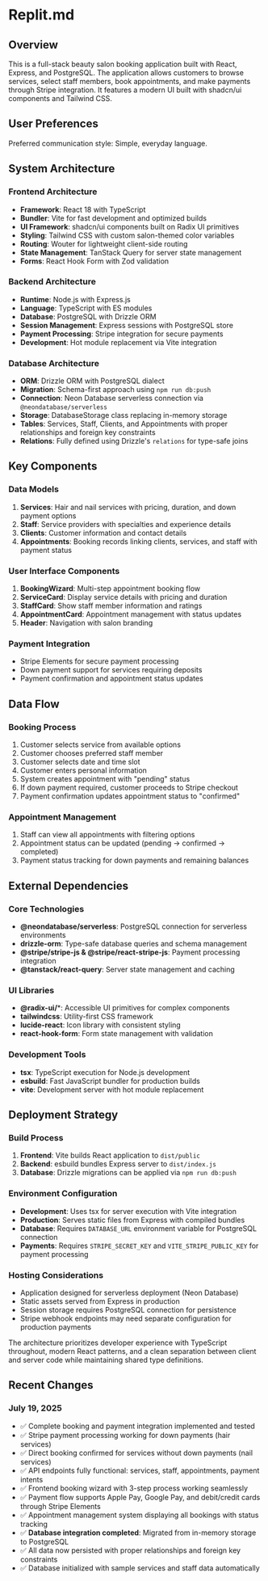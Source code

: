 # Replit.md

## Overview

This is a full-stack beauty salon booking application built with React, Express, and PostgreSQL. The application allows customers to browse services, select staff members, book appointments, and make payments through Stripe integration. It features a modern UI built with shadcn/ui components and Tailwind CSS.

## User Preferences

Preferred communication style: Simple, everyday language.

## System Architecture

### Frontend Architecture
- **Framework**: React 18 with TypeScript
- **Bundler**: Vite for fast development and optimized builds
- **UI Framework**: shadcn/ui components built on Radix UI primitives
- **Styling**: Tailwind CSS with custom salon-themed color variables
- **Routing**: Wouter for lightweight client-side routing
- **State Management**: TanStack Query for server state management
- **Forms**: React Hook Form with Zod validation

### Backend Architecture
- **Runtime**: Node.js with Express.js
- **Language**: TypeScript with ES modules
- **Database**: PostgreSQL with Drizzle ORM
- **Session Management**: Express sessions with PostgreSQL store
- **Payment Processing**: Stripe integration for secure payments
- **Development**: Hot module replacement via Vite integration

### Database Architecture
- **ORM**: Drizzle ORM with PostgreSQL dialect
- **Migration**: Schema-first approach using `npm run db:push`
- **Connection**: Neon Database serverless connection via `@neondatabase/serverless`
- **Storage**: DatabaseStorage class replacing in-memory storage
- **Tables**: Services, Staff, Clients, and Appointments with proper relationships and foreign key constraints
- **Relations**: Fully defined using Drizzle's `relations` for type-safe joins

## Key Components

### Data Models
1. **Services**: Hair and nail services with pricing, duration, and down payment options
2. **Staff**: Service providers with specialties and experience details
3. **Clients**: Customer information and contact details
4. **Appointments**: Booking records linking clients, services, and staff with payment status

### User Interface Components
1. **BookingWizard**: Multi-step appointment booking flow
2. **ServiceCard**: Display service details with pricing and duration
3. **StaffCard**: Show staff member information and ratings
4. **AppointmentCard**: Appointment management with status updates
5. **Header**: Navigation with salon branding

### Payment Integration
- Stripe Elements for secure payment processing
- Down payment support for services requiring deposits
- Payment confirmation and appointment status updates

## Data Flow

### Booking Process
1. Customer selects service from available options
2. Customer chooses preferred staff member
3. Customer selects date and time slot
4. Customer enters personal information
5. System creates appointment with "pending" status
6. If down payment required, customer proceeds to Stripe checkout
7. Payment confirmation updates appointment status to "confirmed"

### Appointment Management
1. Staff can view all appointments with filtering options
2. Appointment status can be updated (pending → confirmed → completed)
3. Payment status tracking for down payments and remaining balances

## External Dependencies

### Core Technologies
- **@neondatabase/serverless**: PostgreSQL connection for serverless environments
- **drizzle-orm**: Type-safe database queries and schema management
- **@stripe/stripe-js & @stripe/react-stripe-js**: Payment processing integration
- **@tanstack/react-query**: Server state management and caching

### UI Libraries
- **@radix-ui/***: Accessible UI primitives for complex components
- **tailwindcss**: Utility-first CSS framework
- **lucide-react**: Icon library with consistent styling
- **react-hook-form**: Form state management with validation

### Development Tools
- **tsx**: TypeScript execution for Node.js development
- **esbuild**: Fast JavaScript bundler for production builds
- **vite**: Development server with hot module replacement

## Deployment Strategy

### Build Process
1. **Frontend**: Vite builds React application to `dist/public`
2. **Backend**: esbuild bundles Express server to `dist/index.js`
3. **Database**: Drizzle migrations can be applied via `npm run db:push`

### Environment Configuration
- **Development**: Uses tsx for server execution with Vite integration
- **Production**: Serves static files from Express with compiled bundles
- **Database**: Requires `DATABASE_URL` environment variable for PostgreSQL connection
- **Payments**: Requires `STRIPE_SECRET_KEY` and `VITE_STRIPE_PUBLIC_KEY` for payment processing

### Hosting Considerations
- Application designed for serverless deployment (Neon Database)
- Static assets served from Express in production
- Session storage requires PostgreSQL connection for persistence
- Stripe webhook endpoints may need separate configuration for production payments

The architecture prioritizes developer experience with TypeScript throughout, modern React patterns, and a clean separation between client and server code while maintaining shared type definitions.

## Recent Changes

### July 19, 2025
- ✅ Complete booking and payment integration implemented and tested
- ✅ Stripe payment processing working for down payments (hair services)
- ✅ Direct booking confirmed for services without down payments (nail services)
- ✅ API endpoints fully functional: services, staff, appointments, payment intents
- ✅ Frontend booking wizard with 3-step process working seamlessly
- ✅ Payment flow supports Apple Pay, Google Pay, and debit/credit cards through Stripe Elements
- ✅ Appointment management system displaying all bookings with status tracking
- ✅ **Database integration completed**: Migrated from in-memory storage to PostgreSQL
- ✅ All data now persisted with proper relationships and foreign key constraints
- ✅ Database initialized with sample services and staff data automatically
